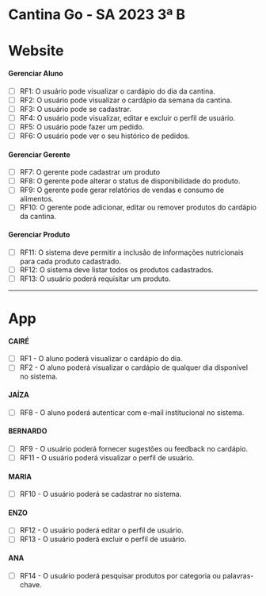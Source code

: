 # Cantina Go - SA 2023 3ª B

# Website

<h4> Gerenciar Aluno </h4>

- [ ] RF1: O usuário pode visualizar o cardápio do dia da cantina.
- [ ] RF2: O usuário pode visualizar o cardápio da semana da cantina.
- [ ] RF3: O usuário pode se cadastrar. 
- [ ] RF4: O usuário pode visualizar, editar e excluir o perfil de usuário.
- [ ] RF5: O usuário pode fazer um pedido.
- [ ] RF6: O usuário pode ver o seu histórico de pedidos.
      
<h4> Gerenciar Gerente </h4>

- [ ] RF7: O gerente pode cadastrar um produto
- [ ] RF8: O gerente pode alterar o status de disponibilidade do produto.
- [ ] RF9: O gerente pode gerar relatórios de vendas e consumo de alimentos.
- [ ] RF10: O gerente pode adicionar, editar ou remover produtos do cardápio da cantina.

<h4> Gerenciar Produto </h4>

- [ ] RF11: O sistema deve permitir a inclusão de informações nutricionais para cada produto cadastrado.
- [ ] RF12: O sistema deve listar todos os produtos cadastrados.
- [ ] RF13: O usuário poderá requisitar um produto.

-----

# App

<h4> CAIRÉ  </h4>

- [ ] RF1 - O aluno poderá visualizar o cardápio do dia.
- [ ] RF2 - O aluno poderá visualizar o cardápio de qualquer dia disponível no sistema.
      
<h4> JAÍZA </h4>

- [ ] RF8 - O aluno poderá autenticar com e-mail institucional no sistema.

<h4> BERNARDO </h4>

- [ ] RF9 - O usuário poderá fornecer sugestões ou feedback no cardápio.
- [ ] RF11 - O usuário poderá visualizar o perfil de usuário.
      
<h4> MARIA </h4>

- [ ] RF10 - O usuário poderá se cadastrar no sistema.

<h4> ENZO </h4>

- [ ] RF12 - O usuário poderá editar o perfil de usuário.
- [ ] RF13 - O usuário poderá excluir o perfil de usuário.

<h4> ANA </h4>

- [ ] RF14 - O usuário poderá pesquisar produtos por categoria ou palavras-chave.
